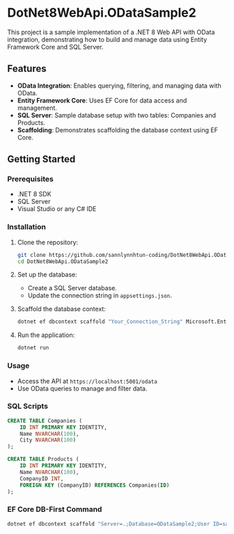 # DotNet8WebApi.ODataSample2

This project is a sample implementation of a .NET 8 Web API with OData integration, demonstrating how to build and manage data using Entity Framework Core and SQL Server.

## Features

- **OData Integration**: Enables querying, filtering, and managing data with OData.
- **Entity Framework Core**: Uses EF Core for data access and management.
- **SQL Server**: Sample database setup with two tables: Companies and Products.
- **Scaffolding**: Demonstrates scaffolding the database context using EF Core.

## Getting Started

### Prerequisites

- .NET 8 SDK
- SQL Server
- Visual Studio or any C# IDE

### Installation

1. Clone the repository:
   ```sh
   git clone https://github.com/sannlynnhtun-coding/DotNet8WebApi.ODataSample2
   cd DotNet8WebApi.ODataSample2
   ```

2. Set up the database:
   - Create a SQL Server database.
   - Update the connection string in `appsettings.json`.

3. Scaffold the database context:
   ```sh
   dotnet ef dbcontext scaffold "Your_Connection_String" Microsoft.EntityFrameworkCore.SqlServer -o Models
   ```

4. Run the application:
   ```sh
   dotnet run
   ```

### Usage

- Access the API at `https://localhost:5001/odata`
- Use OData queries to manage and filter data.

### SQL Scripts

```sql
CREATE TABLE Companies (
    ID INT PRIMARY KEY IDENTITY,
    Name NVARCHAR(100),
    City NVARCHAR(100)
);

CREATE TABLE Products (
    ID INT PRIMARY KEY IDENTITY,
    Name NVARCHAR(100),
    CompanyID INT,
    FOREIGN KEY (CompanyID) REFERENCES Companies(ID)
);
```

### EF Core DB-First Command

```sh
dotnet ef dbcontext scaffold "Server=.;Database=ODataSample2;User ID=sa;Password=sasa@123;TrustServerCertificate=True" Microsoft.EntityFrameworkCore.SqlServer --output-dir Models -c AppDbContext -f
```

